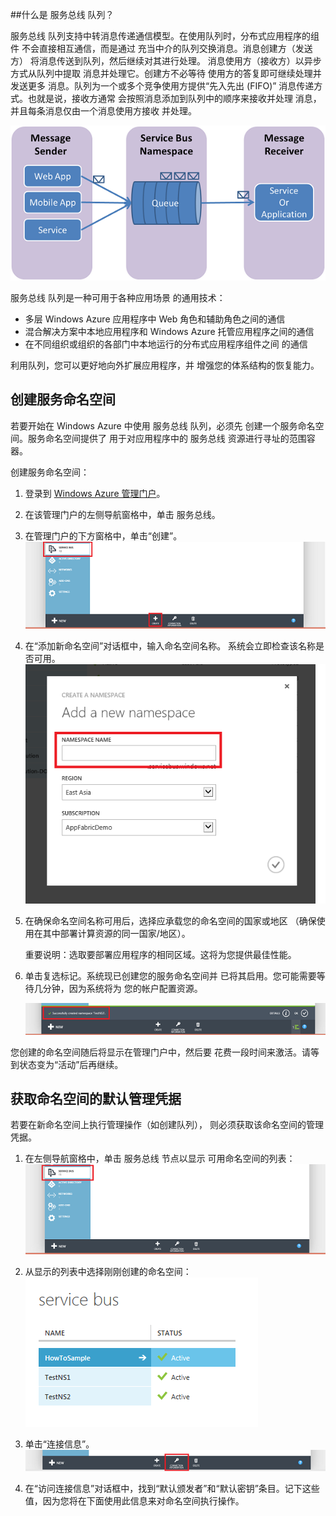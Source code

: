 ﻿<a id="what-are-service-bus-queues"></a>
##什么是 服务总线 队列？

服务总线 队列支持中转消息传递通信模型。在使用队列时，分布式应用程序的组件
不会直接相互通信，而是通过
充当中介的队列交换消息。消息创建方（发送方）
将消息传送到队列，然后继续对其进行处理。
消息使用方（接收方）以异步方式从队列中提取
消息并处理它。创建方不必等待
使用方的答复即可继续处理并发送更多
消息。队列为一个或多个竞争使用方提供“先入先出 (FIFO)”
消息传递方式。也就是说，接收方通常
会按照消息添加到队列中的顺序来接收并处理
消息，并且每条消息仅由一个消息使用方接收
并处理。

![QueueConcepts](./media/howto-service-bus-queues/sb-queues-08.png)

服务总线 队列是一种可用于各种应用场景
的通用技术：

-   多层 Windows Azure 应用程序中 Web 角色和辅助角色之间的通信
-   混合解决方案中本地应用程序和 Windows Azure 托管应用程序之间的通信
-   在不同组织或组织的各部门中本地运行的分布式应用程序组件之间
    的通信

利用队列，您可以更好地向外扩展应用程序，并
增强您的体系结构的恢复能力。

<a id="create-a-service-namespace"></a>
<h2>创建服务命名空间</h2>

若要开始在 Windows Azure 中使用 服务总线 队列，必须先
创建一个服务命名空间。服务命名空间提供了
用于对应用程序中的 服务总线 资源进行寻址的范围容器。

创建服务命名空间：

1. 登录到 [Windows Azure 管理门户][]。

2. 在该管理门户的左侧导航窗格中，单击 服务总线。

3. 在管理门户的下方窗格中，单击“创建”。
	![](./media/howto-service-bus-queues/sb-queues-03.png)

4. 在“添加新命名空间”对话框中，输入命名空间名称。
    系统会立即检查该名称是否可用。
	![](./media/howto-service-bus-queues/sb-queues-04.png)

5. 在确保命名空间名称可用后，选择应承载您的命名空间的国家或地区
（确保使用在其中部署计算资源的同一国家/地区）。

	重要说明：选取要部署应用程序的相同区域。这将为您提供最佳性能。

6.	单击复选标记。系统现已创建您的服务命名空间并
   已将其启用。您可能需要等待几分钟，因为系统将为
   您的帐户配置资源。

	![](./media/howto-service-bus-queues/getting-started-multi-tier-27.png)

您创建的命名空间随后将显示在管理门户中，然后要
花费一段时间来激活。请等到状态变为“活动”后再继续。

<a id="obtain-default-credentials"></a>
<h2>获取命名空间的默认管理凭据</h2>

若要在新命名空间上执行管理操作（如创建队列），
则必须获取该命名空间的管理
凭据。

1. 在左侧导航窗格中，单击 服务总线 节点以显示
    可用命名空间的列表：
	![](./media/howto-service-bus-queues/sb-queues-13.png)

2. 从显示的列表中选择刚刚创建的命名空间：
	![](./media/howto-service-bus-queues/sb-queues-09.png)

3. 单击“连接信息”。
	![](./media/howto-service-bus-queues/sb-queues-06.png)

4. 在“访问连接信息”对话框中，找到“默认颁发者”和“默认密钥”条目。记下这些值，因为您将在下面使用此信息来对命名空间执行操作。

  [Windows Azure 管理门户]: http://manage.windowsazure.cn
  [Windows Azure 管理门户]: http://manage.windowsazure.cn



